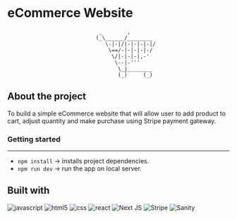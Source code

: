 eCommerce Website
=================
```
                             _        ,
                            (_\______/________
                               \-|-|/|-|-|-|-|/
                                \==/-|-|-|-|-/
                                 \/|-|-|-|,-'
                                  \--|-'''
                                   \_j________
                                   (_)     (_)
```
About the project
-------

To build a simple eCommerce website that will allow user to add product to cart, adjust quantity and make purchase using Stripe payment gateway.

### Getting started
-------
- `npm install` → installs project dependencies.
- `npm run dev` → run the app on local server.

Built with
-------
![javascript](	https://img.shields.io/badge/JavaScript-F7DF1E?style=for-the-badge&logo=javascript&logoColor=black)
![html5](https://img.shields.io/badge/HTML5-E34F26?style=for-the-badge&logo=html5&logoColor=white)
![css](https://img.shields.io/badge/CSS3-1572B6?style=for-the-badge&logo=css3&logoColor=white)
![react](https://img.shields.io/badge/React-20232A?style=for-the-badge&logo=react&logoColor=61DAFB)
![Next JS](https://img.shields.io/badge/Next-black?style=for-the-badge&logo=next.js&logoColor=white)
![Stripe](https://img.shields.io/badge/Stripe-626CD9?style=for-the-badge&logo=Stripe&logoColor=white)
![Sanity](https://img.shields.io/badge/Sanity-E93B2E?style=for-the-badge&logo=Sanity.io&logoColor=white)

